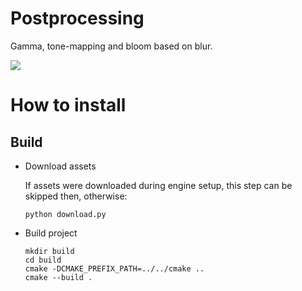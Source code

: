 # Postprocessing

Gamma, tone-mapping and bloom based on blur.

![](https://media.giphy.com/media/JJ4g8ol6s28fQfZlNn/giphy.gif)

# How to install

## Build

- Download assets

  If assets were downloaded during engine setup, this step can be skipped then, otherwise:
  ```
  python download.py
  ```
- Build project
  ```
  mkdir build
  cd build
  cmake -DCMAKE_PREFIX_PATH=../../cmake ..
  cmake --build .
  ```